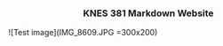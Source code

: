 ### <div align="center"> KNES 381 Markdown Website 

![Test image](IMG_8609.JPG =300x200) <div align="right">